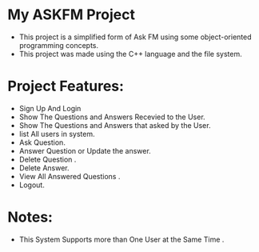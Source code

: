 # My ASKFM Project
- This project is a simplified form of Ask FM using some object-oriented programming concepts.
- This project was made using the C++ language and the file system.

# Project Features:
- Sign Up And Login
- Show The Questions  and Answers Recevied  to the User.
- Show The Questions and Answers that asked  by  the User.
- list All users in system.
- Ask Question.
- Answer Question or Update the answer. 
- Delete Question .
- Delete Answer.
- View All Answered Questions .
- Logout.
# Notes:
- This System Supports more than One User at the Same Time .




